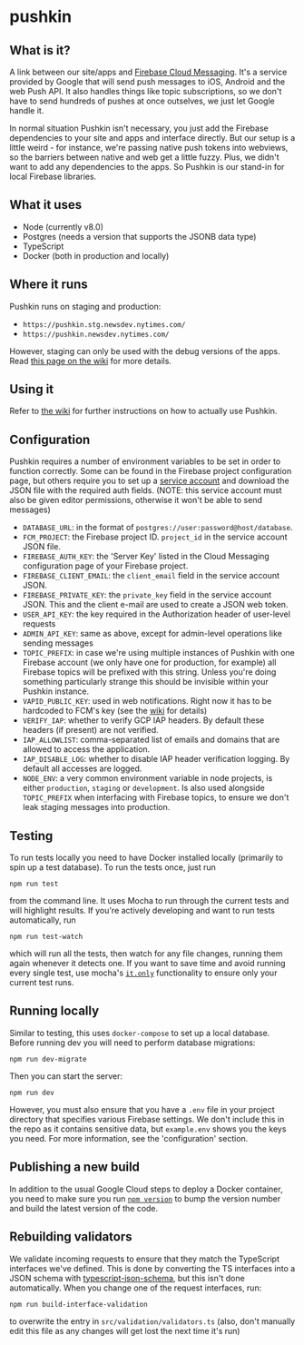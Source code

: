 # pushkin

## What is it?

A link between our site/apps and [Firebase Cloud Messaging](https://firebase.google.com/docs/cloud-messaging/). It's a service provided by Google that will send push messages to iOS, Android and the web Push API. It also handles things like topic subscriptions, so we don't have to send hundreds of pushes at once outselves, we just let Google handle it.

In normal situation Pushkin isn't necessary, you just add the Firebase dependencies to your site and apps and interface directly. But our setup is a little weird - for instance, we're passing native push tokens into webviews, so the barriers between native and web get a little fuzzy. Plus, we didn't want to add any dependencies to the apps. So Pushkin is our stand-in for local Firebase libraries.

## What it uses

- Node (currently v8.0)
- Postgres (needs a version that supports the JSONB data type)
- TypeScript
- Docker (both in production and locally)

## Where it runs

Pushkin runs on staging and production:

- `https://pushkin.stg.newsdev.nytimes.com/`
- `https://pushkin.newsdev.nytimes.com/`

However, staging can only be used with the debug versions of the apps. Read [this page on the wiki](https://github.com/newsdev/pushkin/wiki/App-and-server-environments) for more details.

## Using it

Refer to [the wiki](https://github.com/newsdev/pushkin/wiki) for further instructions on how to actually use Pushkin.

## Configuration

Pushkin requires a number of environment variables to be set in order to function correctly. Some can be found in the Firebase project configuration page, but others require you to set up a [service account](https://console.cloud.google.com/projectselector/iam-admin/serviceaccounts) and download the JSON file with the required auth fields. (NOTE: this service account must also be given editor permissions, otherwise it won't be able to send messages)

- `DATABASE_URL`: in the format of `postgres://user:password@host/database`.
- `FCM_PROJECT`: the Firebase project ID. `project_id` in the service account JSON file.
- `FIREBASE_AUTH_KEY`: the 'Server Key' listed in the Cloud Messaging configuration page of your Firebase project.
- `FIREBASE_CLIENT_EMAIL`: the `client_email` field in the service account JSON.
- `FIREBASE_PRIVATE_KEY`: the `private_key` field in the service account JSON. This and the client e-mail are used to create a JSON web token.
- `USER_API_KEY`: the key required in the Authorization header of user-level requests
- `ADMIN_API_KEY`: same as above, except for admin-level operations like sending messages
- `TOPIC_PREFIX`: in case we're using multiple instances of Pushkin with one Firebase account (we only have one for production, for example) all Firebase topics will be prefixed with this string. Unless you're doing something particularly strange this should be invisible within your Pushkin instance.
- `VAPID_PUBLIC_KEY`: used in web notifications. Right now it has to be hardcoded to FCM's key (see the [wiki](https://github.com/newsdev/pushkin/wiki/Getting-a-token) for details)
- `VERIFY_IAP`: whether to verify GCP IAP headers. By default these headers (if present) are not verified.
- `IAP_ALLOWLIST`: comma-separated list of emails and domains that are allowed to access the application.
- `IAP_DISABLE_LOG`: whether to disable IAP header verification logging. By default all accesses are logged.
- `NODE_ENV`: a very common environment variable in node projects, is either `production`, `staging` or `development`. Is also used alongside `TOPIC_PREFIX` when interfacing with Firebase topics, to ensure we don't leak staging messages into production.

## Testing

To run tests locally you need to have Docker installed locally (primarily to spin up a test database). To run the tests once, just run

    npm run test

from the command line. It uses Mocha to run through the current tests and will highlight results. If you're actively developing and want to run tests automatically, run

    npm run test-watch

which will run all the tests, then watch for any file changes, running them again whenever it detects one. If you want to save time and avoid running every single test, use mocha's [`it.only`](https://jaketrent.com/post/run-single-mocha-test/#run-a-single-test) functionality to ensure only your current test runs.

## Running locally

Similar to testing, this uses `docker-compose` to set up a local database. Before running dev you will need to perform database migrations:

    npm run dev-migrate

Then you can start the server:

    npm run dev

However, you must also ensure that you have a `.env` file in your project directory that specifies various Firebase settings. We don't include this in the repo as it contains sensitive data, but `example.env` shows you the keys you need. For more information, see the 'configuration' section.

## Publishing a new build

In addition to the usual Google Cloud steps to deploy a Docker container, you need to make sure you run [`npm version`](https://docs.npmjs.com/cli/version) to bump the version number and build the latest version of the code.

## Rebuilding validators

We validate incoming requests to ensure that they match the TypeScript interfaces we've defined. This is done by converting the TS interfaces into a JSON schema with [typescript-json-schema](https://github.com/YousefED/typescript-json-schema), but this isn't done automatically. When you change one of the request interfaces, run:

    npm run build-interface-validation

to overwrite the entry in `src/validation/validators.ts` (also, don't manually edit this file as any changes will get lost the next time it's run)
